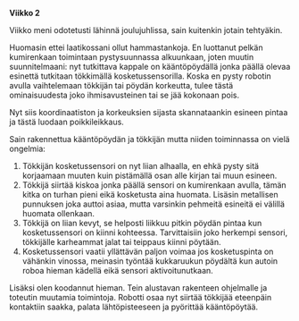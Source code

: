 **Viikko 2**

Viikko meni odotetusti lähinnä joulujuhlissa, sain kuitenkin jotain tehtyäkin.

Huomasin ettei laatikossani ollut hammastankoja. En luottanut pelkän kumirenkaan toimintaan pystysuunnassa alkuunkaan, joten muutin suunnitelmaani: nyt tutkittava kappale on kääntöpöydällä jonka päällä olevaa esinettä tutkitaan tökkimällä kosketussensorilla. Koska en pysty robotin avulla vaihtelemaan tökkijän tai pöydän korkeutta, tulee tästä ominaisuudesta joko ihmisavusteinen tai se jää kokonaan pois. 

Nyt siis koordinaatiston ja korkeuksien sijasta skannataankin esineen pintaa ja tästä luodaan poikkileikkaus. 

Sain rakennettua kääntöpöydän ja tökkijän mutta niiden toiminnassa on vielä ongelmia:

1. Tökkijän kosketussensori on nyt liian alhaalla, en ehkä pysty sitä korjaamaan muuten kuin pistämällä osan alle kirjan tai muun esineen.
2. Tökkijä siirtää kiskoa jonka päällä sensori on kumirenkaan avulla, tämän kitka on turhan pieni eikä kosketusta aina huomata. Lisäsin metallisen punnuksen joka auttoi asiaa, mutta varsinkin pehmeitä esineitä ei välillä huomata ollenkaan.
3. Tökkijä on liian kevyt, se helposti liikkuu pitkin pöydän pintaa kun kosketussensori on kiinni kohteessa. Tarvittaisiin joko herkempi sensori, tökkijälle karheammat jalat tai teippaus kiinni pöytään.
4. Kosketussensori vaatii yllättävän paljon voimaa jos kosketuspinta on vähänkin vinossa, meinasin työntää kukkaruukun pöydältä kun autoin roboa hieman kädellä eikä sensori aktivoitunutkaan.

Lisäksi olen koodannut hieman. Tein alustavan rakenteen ohjelmalle ja toteutin muutamia toimintoja. Robotti osaa nyt siirtää tökkijää eteenpäin kontaktiin saakka, palata lähtöpisteeseen ja pyörittää kääntöpöytää.

